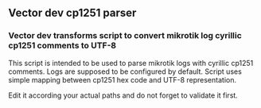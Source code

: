 ## Vector dev cp1251 parser
### Vector dev transforms script to convert mikrotik log cyrillic cp1251 comments to UTF-8

This script is intended to be used to parse mikrotik logs with cyrillic cp1251 comments.
Logs are supposed to be configured by default.
Script uses simple mapping between cp1251 hex code and UTF-8 representation.

Edit it according your actual paths and do not forget to validate it first.